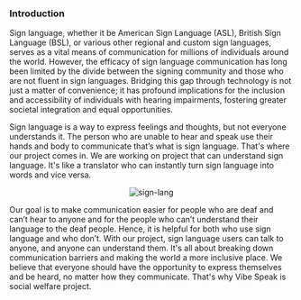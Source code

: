 <h3>Introduction</h3>
Sign language, whether it be American Sign Language (ASL), British Sign Language (BSL), or various other regional and custom sign languages, serves as a vital means of communication for millions of individuals around the world. However, the efficacy of sign language communication has long been limited by the divide between the signing community and those who are not fluent in sign languages. Bridging this gap through technology is not just a matter of convenience; it has profound implications for the inclusion and accessibility of individuals with 
hearing impairments, fostering greater societal integration and equal opportunities.

Sign language is a way to express feelings and thoughts, but not everyone understands it. The person who are unable to hear and speak use their hands and body to communicate that’s what is sign language. That's where our project comes in. We are working on project that can understand sign language. It's like a translator who can instantly turn sign language into words and vice versa.
	
<p align="center"> <img src="https://www.disabled-world.com/pics/1/asl-alphabet.jpg" alt="sign-lang" /> </p>

Our goal is to make communication easier for people who are deaf and can’t hear to anyone and for the people who can’t understand their language to the deaf people. Hence, it is helpful for both who use sign language and who don’t. With our project, sign language users can talk to anyone, and anyone can understand them. It's all about breaking down communication barriers and making the world a more inclusive place. We believe that everyone should have the opportunity to express themselves and be heard, no matter how they communicate. That's why Vibe Speak is social welfare project.
